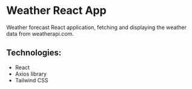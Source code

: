 # Weather React App
Weather forecast React application, fetching and displaying the weather data from weatherapi.com.
## Technologies:
- React
- Axios library
- Tailwind CSS




